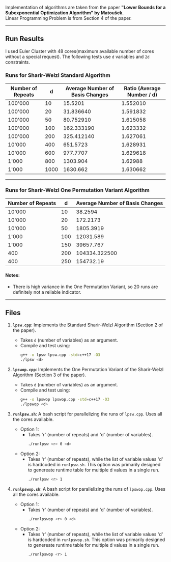 Implementation of algorithms are taken from the paper **"Lower Bounds for a Subexponential Optimization Algorithm" by Matoušek**.  
Linear Programming Problem is from Section 4 of the paper.

---

## Run Results

I used Euler Cluster with 48 cores(maximum available number of cores without a special request).
The following tests use `d` variables and `2d` constraints.  

### Runs for **Sharir-Welzl Standard Algorithm**

| **Number of Repeats** | **d**   | **Average Number of Basis Changes** | **Ratio (Average Number / d)** |
|---------------------|---------|-------------------------------------|--------------------------------|
| 100'000              | 10      | 15.5201                             | 1.552010                        |
| 100'000              | 20      | 31.836640                             | 1.591832                       |
| 100'000              | 50      | 80.752910                             | 1.615058                       |
| 100'000              | 100     | 162.333190                            | 1.623332                       |
| 100'000              | 200     | 325.412140                            | 1.627061                       |
| 10'000              | 400     | 651.5723                            | 1.628931                       |
| 10'000              | 600     | 977.7707                            | 1.629618                       |
| 1'000               | 800     | 1303.904                            | 1.62988                        |
| 1'000               | 1000    | 1630.662                            | 1.630662                       |


---

### Runs for **Sharir-Welzl One Permutation Variant Algorithm**

| **Number of Repeats** | **d**   | **Average Number of Basis Changes** |
|---------------------|---------|-------------------------------------|
| 10'000               | 10      | 38.2594                              |
| 10'000               | 20      | 172.2173                            |
| 10'000               | 50      | 1805.3919                            |
| 1'000               | 100     | 12031.589                           |
| 1'000                 | 150     | 39657.767                           |
| 400                 | 200     | 104334.322500                          |
| 400                 | 250     | 154732.19                        |

#### Notes:
  
- There is high variance in the One Permutation Variant, so 20 runs are definitely not a reliable indicator.

---


## Files

1. **`lpsw.cpp`**: Implements the Standard Sharir-Welzl Algorithm (Section 2 of the paper).
   - Takes `d` (number of variables) as an argument.
   - Compile and test using:
     ```bash
     g++ -o lpsw lpsw.cpp -std=c++17 -O3
     ./lpsw <d>
     ```

2. **`lpswop.cpp`**: Implements the One Permutation Variant of the Sharir-Welzl Algorithm (Section 3 of the paper).
   - Takes `d` (number of variables) as an argument.
   - Compile and test using:
     ```bash
     g++ -o lpswop lpswop.cpp -std=c++17 -O3
     ./lpswop <d>
     ```

3. **`runlpsw.sh`**: A bash script for parallelizing the runs of `lpsw.cpp`. Uses all the cores available.
   - Option 1:
       - Takes 'r' (number of repeats) and 'd' (number of variables).
         ```bash
         ./runlpsw <r> 0 <d>
         ```
   - Option 2:
       - Takes 'r' (number of repeats), while the list of variable values 'd' is hardcoded in `runlpsw.sh`. This option was primarily designed to genereate runtime table for multiple d values in a single run.
         ```bash
         ./runlpsw <r> 1
         ```
      
4. **`runlpswop.sh`**: A bash script for parallelizing the runs of `lpswop.cpp`. Uses all the cores available.
   - Option 1:
       - Takes 'r' (number of repeats) and 'd' (number of variables).
         ```bash
         ./runlpswop <r> 0 <d>
         ```
   - Option 2:
       - Takes 'r' (number of repeats), while the list of variable values 'd' is hardcoded in `runlpswop.sh`. This option was primarily designed to genereate runtime table for multiple d values in a single run.
         ```bash
         ./runlpswop <r> 1
         ```


